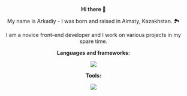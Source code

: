 **<p align="center"> Hi there 👋 </p>**

<p align="center">My name is Arkadiy - I was born and raised in Almaty, Kazakhstan. 🏞️</p>

<p align="center">I am a novice front-end developer and I work on various projects in my spare time.</p>

**<p align="center">Languages and frameworks:</p>**

<p align="center">
  <a href="https://skillicons.dev">
    <img src="https://skillicons.dev/icons?i=html,css,bootstrap,sass,js,jquery,tailwind,ts,react" />
  </a>
</p>

**<p align="center">Tools:</p>**

<p align="center">
  <a href="https://skillicons.dev">
    <img src="https://skillicons.dev/icons?i=codepen,figma,git,netlify,ps,vscode" />
  </a>
</p>


